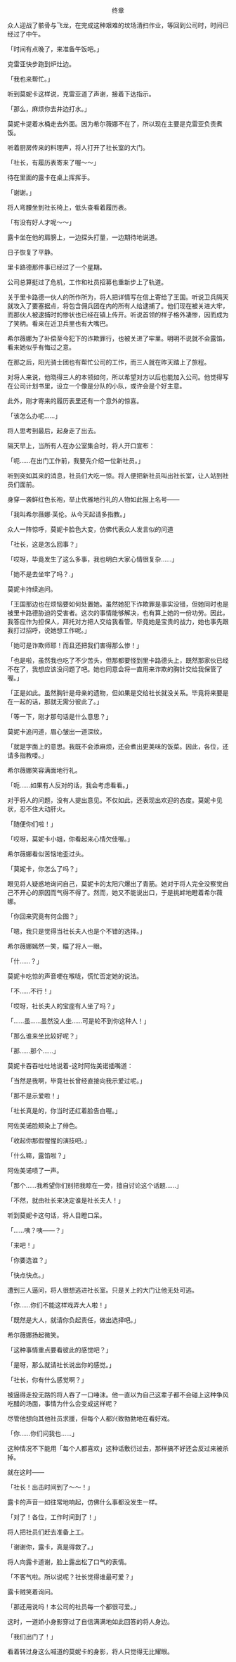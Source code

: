 <p align="center">终章</p>

众人迎战了骸骨与飞龙，在完成这种艰难的坟场清扫作业，等回到公司时，时间已经过了中午。

「时间有点晚了，来准备午饭吧。」

克雷亚快步跑到炉灶边。

「我也来帮忙。」

听到莫妮卡这样说，克雷亚道了声谢，接着下达指示。

「那么，麻烦你去井边打水。」

莫妮卡提着水桶走去外面。因为希尔薇娜不在了，所以现在主要是克雷亚负责煮饭。

听着厨房传来的料理声，将人打开了社长室的大门。

「社长，有履历表寄来了喔〜〜」

待在里面的露卡在桌上挥挥手。

「谢谢。」

将人弯腰坐到社长椅上，低头查看着履历表。

「有没有好人才呢〜〜」

露卡坐在他的肩膀上，一边探头打量，一边期待地说道。

日子恢复了平静。

里卡路德那件事已经过了一个星期。

公司总算挺过了危机，工作和社员招募也重新步上了轨道。

关于里卡路德一伙人的所作所为，将人把详情写在信上寄给了王国。听说卫兵隔天就攻入了要塞据点，将包含佣兵团在内的所有人给逮捕了。他们现在被关进大牢，而那伙人被逮捕时的惨状也已经在镇上传开。听说首领的样子格外凄惨，因而成为了笑柄。看来在近卫兵里也有大嘴巴。

希尔薇娜为了补偿至今犯下的诈欺罪行，也被关进了牢里。明明不说就不会露馅，看来她似乎有悔过之意。

在那之后，阳光骑士团也有帮忙公司的工作，而三人就在昨天踏上了旅程。

对将人来说，他晓得三人的本领如何，所以希望对方以后也能加入公司。他觉得写在公司计划书里，设立一个像是分队的小队，或许会是个好主意。

此外，刚才寄来的履历表里还有一个意外的惊喜。

「该怎么办呢……」

将人思考到最后，起身走了出去。

隔天早上，当所有人在办公室集合时，将人开口宣布：

「呃……在出门工作前，我要先介绍一位新社员。」

听到突如其来的消息，社员们大吃一惊。将人便把新社员叫出社长室，让人站到社员们面前。

身穿一袭鲜红色长袍，举止优雅地行礼的人物如此报上名号——

「我叫希尔薇娜·芙伦。从今天起请多指教。」

众人一阵惊呼，莫妮卡脸色大变，仿佛代表众人发言似的问道

「社长，这是怎么回事？」

「哎呀，毕竟发生了这么多事，我也明白大家心情很复杂……」

「她不是去坐牢了吗？.」

莫妮卡持续追问。

「王国那边也在烦恼要如何处置她。虽然她犯下诈欺罪是事实没错，但她同时也是被里卡路德胁迫的受害者。这次的事情能够解决，也有算上她的一份功劳。因此，我答应作为担保人，拜托对方把人交给我看管。毕竟她是宝贵的战力，她也事先跟我打过招呼，说她想工作呢。」

「她可是诈欺师耶！而且还把我们害得那么惨！」

「也是啦，虽然我也吃了不少苦头，但那都要怪到里卡路德头上，既然那家伙已经不在了，我想应该没问题了吧。她也同意会将一直用来诈欺的胸针交给我保管了喔。」

「正是如此。虽然胸针是母亲的遗物，但如果是交给社长就没关系。毕竟将来要是在一起的话，那就无需分彼此了。」

「等一下，刚才那句话是什么意思？」

莫妮卡追问道，眉心皱出一道深纹。

「就是字面上的意思。我既不会添麻烦，还会煮出更美味的饭菜。因此，各位，还请多指教喽。」

希尔薇娜笑容满面地行礼。

「呃……如果有人反对的话，我会考虑看看。」

对于将人的问题，没有人提出意见。不仅如此，还表现出欢迎的态度。莫妮卡见状，忍不住大动肝火。

「随便你们啦！」

「哎呀，莫妮卡小姐，你看起来心情欠佳喔。」

希尔薇娜看似苦恼地歪过头。

「莫妮卡，你怎么了吗？」

眼见将人疑惑地询问自己，莫妮卡的太阳穴爆出了青筋。她对于将人完全没察觉自己不开心的原因而气得不得了。然而，她又不能说出口，于是挑衅地瞪着希尔薇娜。

「你回来究竟有何企图？」

「嗯，我只是觉得当社长夫人也是个不错的选择。」

希尔薇娜嫣然一笑，瞄了将人一眼。

「什……？」

莫妮卡吃惊的声音哽在喉咙，慌忙否定她的说法。

「不……不行！」

「哎呀，社长夫人的宝座有人坐了吗？」

「……虽……虽然没人坐……可是轮不到你这种人！」

「那么谁来坐比较好呢？」

「那……那个……」

莫妮卡吞吞吐吐地说着-这时阿佐美诺插嘴道：

「当然是我啊，毕竟社长曾经直接向我示爱过呢。」

「那不是示爱啦！」

「社长真是的，你当时还红着脸告白喔。」

阿佐美诺脸颊染上了绯色。

「收起你那假惺惺的演技吧。」

「什么嘛，露馅啦？」

阿佐美诺啧了一声。

「那个……我希望你们别把我晾在一旁，擅自讨论这个话题……」

「不然，就由社长来决定谁是社长夫人！」

听到莫妮卡这句话，将人目瞪口呆。

「……咦？咦——？」

「来吧！」

「你要选谁？」

「快点快点。」

遭到三人逼问，将人很想逃进社长室。只是关上的大门让他无处可逃。

「你……你们不能这样戏弄大人啦！」

「既然是大人，就请你负起责任，做出选择吧。」

希尔薇娜扬起微笑。

「这种事情重点要看彼此的感觉吧？」

「是呀，那么就请社长说出你的感觉。」

「社长，你有什么感觉啊？」

被逼得走投无路的将人吞了一口唾沫。他一直以为自己这辈子都不会碰上这种争风吃醋的场面，事情为什么会变成这样呢？

尽管他想向其他社员求援，但每个人都兴致勃勃地在看好戏。

「你……你们问我也……」

这种情况不下能用「每个人都喜欢」这种话敷衍过去，那样搞不好还会反过来被杀掉。

就在这时——

「社长！出击时间到了〜〜！」

露卡的声音一如往常地响起，仿佛什么事都没发生一样。

「对了！各位，工作时间到了！」

将人把社员们赶去准备上工。

「谢谢你，露卡，真是得救了。」

将人向露卡道谢，脸上露出松了口气的表情。

「不客气啦。所以说呢？社长觉得谁最可爱？」

露卡贼笑着询问。

「那还用说吗！本公司的社员每一个都很可爱。」

这时，一道娇小身影穿过了自信满满地如此回答的将人身边。

「我们出门了！」

看着转过身这么喊道的莫妮卡的身影，将人只觉得无比耀眼。

